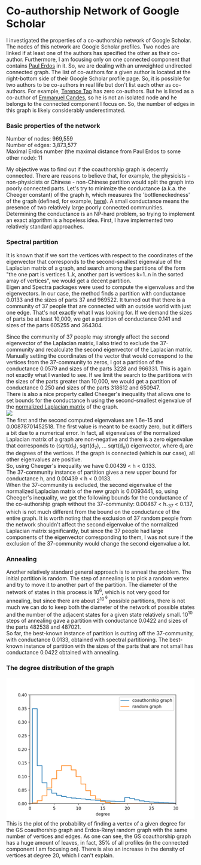 # Co-authorship Network of Google Scholar

I investigated the properties of a co-authorship network of Google Scholar. The nodes of this network are Google Scholar
profiles. Two nodes are linked if at least one of the authors has specified the other as their co-author. Furthermore, I
am focusing only on one connected component that contains
[Paul Erdos](https://scholar.google.com/citations?user=cVeVZ1YAAAAJ&hl=en) in it. So, we are dealing with an unweighted
undirected connected graph. The list of co-authors for a given author is located at the right-bottom side of their
Google Scholar profile page. So, it is possible for two authors to be co-authors in real life but don't list each other
as co-authors. For example,
[Terence Tao](https://scholar.google.com/citations?user=TFx_gLQAAAAJ&hl=en&oi=ao) has zero co-authors. But he is listed
as a co-author of [Emmanuel Candes](https://scholar.google.com/citations?user=nRQi4O8AAAAJ&hl=en&oi=sra), so he is not
an isolated node and he belongs to the connected component I focus on. So, the number of edges in this graph is likely
considerably underestimated. <br />

### Basic properties of the network

Number of nodes: 969,559 <br />
Number of edges: 3,873,577 <br />
Maximal Erdos number (the maximal distance from Paul Erdos to some other node): 11

My objective was to find out if the coauthorship graph is decently connected. There are reasons to believe that, for
example, the physicists - non-physicists or Chinese - non-Chinese partition would split the graph into poorly connected
parts. Let's try to minimize the conductance (a.k.a. the Cheeger constant) of the graph h, which measures the 'bottleneckedness' of the graph (defined, for
example, [here](https://orion.math.iastate.edu/butler/PDF/spectra_lecture_3.pdf)). A small conductance means the
presence of two relatively large poorly connected communities. Determining the conductance is an NP-hard problem, so
trying to implement an exact algorithm is a hopeless idea. First, I have implemented two relatively standard approaches.

### Spectral partition

It is known that if we sort the vertices with respect to the coordinates of the eigenvector that corresponds to the
second-smallest eigenvalue of the Laplacian matrix of a graph, and search among the partitions of the form "the one part
is vertices 1..k, another part is vertices k+1..n in the sorted array of vertices", we would get a decent
partition. <br />
Eigen and Spectra packages were used to compute the eigenvalues and the eigenvectors. In our case, the method finds a
partition with conductance 0.0133 and the sizes of parts 37 and 969522. It turned out that there is a community of 37
people that are connected with an outside world with just one edge. That's not exactly what I was looking for. If we
demand the sizes of parts be at least 10,000, we get a partition of conductance 0.141 and sizes of the parts 605255 and 364304. <br />

Since the community of 37 people may strongly affect the second eigenvector of the Laplacian matrix, I also tried to
exclude the 37-community and recalculate the second eigenvector of the Laplacian matrix. Manually setting the
coordinates of the vector that would correspond to the vertices from the 37-community to zeros, I got a partition of
the conductance 0.0579 and sizes of the parts 3228 and 966331. This is again not exactly what I wanted to see. If we
limit the search to the partitions with the sizes of the parts greater than 10,000, we would get a partition of
conductance 0.250 and sizes of the parts 318612 and 650947. <br />
There is also a nice property called Cheeger's inequality that allows one to set bounds for the conductance h using the
second-smallest eigenvalue of
the [normalized Laplacian matrix](https://en.wikipedia.org/wiki/Laplacian_matrix#Symmetric_normalized_Laplacian) of the
graph.
<br />
<img src="https://latex.codecogs.com/gif.latex?\frac{\lambda_2}{2}\leq&space;h\leq\sqrt{2\lambda_2}" /> <br />
The first and the second computed eigenvalues are 1.6e-15 and 0.00878701452518. The first value is meant to be exactly
zero, but it differs a bit due to a numerical error. In fact, all eigenvalues of the normalized Laplacian matrix of a
graph are non-negative and there is a zero eigenvalue that corresponds to (sqrt(d<sub>1</sub>), sqrt(d<sub>2</sub>), ...
sqrt(d<sub>n</sub>)) eigenvector, where d<sub>i</sub> are the degrees of the vertices. If the graph is connected (which
is our case), all other eigenvalues are positive.<br />
So, using Cheeger's inequality we have 0.00439 < h < 0.133. <br />
The 37-community instance of partition gives a new upper bound for conductance h, and 0.00439 < h < 0.0133. <br />
When the 37-community is excluded, the second eigenvalue of the normalized Laplacian matrix of the new graph is
0.0093441, so, using Cheeger's inequality, we get the following bounds for the conductance of the co-authorship graph
without the 37-community: 0.00467 < h<sub>-37</sub> < 0.137, which is not much different from the bound on the
conductance of the entire graph. It is worth noting that the exclusion of 37 random people from the network shouldn't
affect the second eigenvalue of the normalized Laplacian matrix significantly, but since the 37 people had large
components of the eigenvector corresponding to them, I was not sure if the exclusion of the 37-community would change
the second eigenvalue a lot.

### Annealing

Another relatively standard general approach is to anneal the problem. The initial partition is random. The step of
annealing is to pick a random vertex and try to move it to another part of the partition. The diameter of the network of
states in this process is 10<sup>6</sup>, which is not very good for annealing, but since there are about 2<sup>10<sup>
6</sup></sup> possible partitions, there is not much we can do to keep both the diameter of the network of possible
states and the number of the adjacent states for a given state relatively small. 10<sup>10</sup> steps of annealing gave
a partition with conductance 0.0422 and sizes of the parts 482538 and 487021. <br />
So far, the best-known instance of partition is cutting off the 37-community, with conductance 0.0133, obtained with
spectral partitioning. The best-known instance of partition with the sizes of the parts that are not small has
conductance 0.0422 obtained with annealing.

### The degree distribution of the graph

![](figures/degHist.png)
This is the plot of the probability of finding a vertex of a given degree for the GS coauthorship graph and Erdos-Renyi
random graph with the same number of vertices and edges. As one can see, the GS coauthorship graph has a huge amount of
leaves, in fact, 35% of all profiles (in the connected component I am focusing on). There is also an increase in the
density of vertices at degree 20, which I can't explain.
